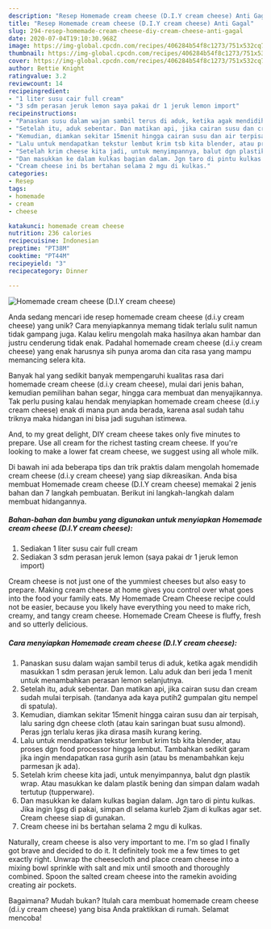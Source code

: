 ```yaml
---
description: "Resep Homemade cream cheese (D.I.Y cream cheese) Anti Gagal"
title: "Resep Homemade cream cheese (D.I.Y cream cheese) Anti Gagal"
slug: 294-resep-homemade-cream-cheese-diy-cream-cheese-anti-gagal
date: 2020-07-04T19:10:30.968Z
image: https://img-global.cpcdn.com/recipes/406284b54f8c1273/751x532cq70/homemade-cream-cheese-diy-cream-cheese-foto-resep-utama.jpg
thumbnail: https://img-global.cpcdn.com/recipes/406284b54f8c1273/751x532cq70/homemade-cream-cheese-diy-cream-cheese-foto-resep-utama.jpg
cover: https://img-global.cpcdn.com/recipes/406284b54f8c1273/751x532cq70/homemade-cream-cheese-diy-cream-cheese-foto-resep-utama.jpg
author: Bettie Knight
ratingvalue: 3.2
reviewcount: 14
recipeingredient:
- "1 liter susu cair full cream"
- "3 sdm perasan jeruk lemon saya pakai dr 1 jeruk lemon import"
recipeinstructions:
- "Panaskan susu dalam wajan sambil terus di aduk, ketika agak mendidih masukkan 1 sdm perasan jeruk lemon. Lalu aduk dan beri jeda 1 menit untuk menambahkan perasan lemon selanjutnya."
- "Setelah itu, aduk sebentar. Dan matikan api, jika cairan susu dan cream sudah mulai terpisah. (tandanya ada kaya putih2 gumpalan gitu nempel di spatula)."
- "Kemudian, diamkan sekitar 15menit hingga cairan susu dan air terpisah, lalu saring dgn cheese cloth (atau kain saringan buat susu almond). Peras jgn terlalu keras jika dirasa masih kurang kering."
- "Lalu untuk mendapatkan tekstur lembut krim tsb kita blender, atau proses dgn food processor hingga lembut. Tambahkan sedikit garam jika ingin mendapatkan rasa gurih asin (atau bs menambahkan keju parmesan jk ada)."
- "Setelah krim cheese kita jadi, untuk menyimpannya, balut dgn plastik wrap. Atau masukkan ke dalam plastik bening dan simpan dalam wadah tertutup (tupperware)."
- "Dan masukkan ke dalam kulkas bagian dalam. Jgn taro di pintu kulkas. Jika ingin lgsg di pakai, simpan dl selama kurleb 2jam di kulkas agar set. Cream cheese siap di gunakan."
- "Cream cheese ini bs bertahan selama 2 mgu di kulkas."
categories:
- Resep
tags:
- homemade
- cream
- cheese

katakunci: homemade cream cheese 
nutrition: 236 calories
recipecuisine: Indonesian
preptime: "PT38M"
cooktime: "PT44M"
recipeyield: "3"
recipecategory: Dinner

---
```



![Homemade cream cheese (D.I.Y cream cheese)](https://img-global.cpcdn.com/recipes/406284b54f8c1273/751x532cq70/homemade-cream-cheese-diy-cream-cheese-foto-resep-utama.jpg)

Anda sedang mencari ide resep homemade cream cheese (d.i.y cream cheese) yang unik? Cara menyiapkannya memang tidak terlalu sulit namun tidak gampang juga. Kalau keliru mengolah maka hasilnya akan hambar dan justru cenderung tidak enak. Padahal homemade cream cheese (d.i.y cream cheese) yang enak harusnya sih punya aroma dan cita rasa yang mampu memancing selera kita.

Banyak hal yang sedikit banyak mempengaruhi kualitas rasa dari homemade cream cheese (d.i.y cream cheese), mulai dari jenis bahan, kemudian pemilihan bahan segar, hingga cara membuat dan menyajikannya. Tak perlu pusing kalau hendak menyiapkan homemade cream cheese (d.i.y cream cheese) enak di mana pun anda berada, karena asal sudah tahu triknya maka hidangan ini bisa jadi suguhan istimewa.

And, to my great delight, DIY cream cheese takes only five minutes to prepare. Use all cream for the richest tasting cream cheese. If you&#39;re looking to make a lower fat cream cheese, we suggest using all whole milk.


Di bawah ini ada beberapa tips dan trik praktis dalam mengolah homemade cream cheese (d.i.y cream cheese) yang siap dikreasikan. Anda bisa membuat Homemade cream cheese (D.I.Y cream cheese) memakai 2 jenis bahan dan 7 langkah pembuatan. Berikut ini langkah-langkah dalam membuat hidangannya.

<!--inarticleads1-->

##### Bahan-bahan dan bumbu yang digunakan untuk menyiapkan Homemade cream cheese (D.I.Y cream cheese):

1. Sediakan 1 liter susu cair full cream
1. Sediakan 3 sdm perasan jeruk lemon (saya pakai dr 1 jeruk lemon import)


Cream cheese is not just one of the yummiest cheeses but also easy to prepare. Making cream cheese at home gives you control over what goes into the food your family eats. My Homemade Cream Cheese recipe could not be easier, because you likely have everything you need to make rich, creamy, and tangy cream cheese. Homemade Cream Cheese is fluffy, fresh and so utterly delicious. 

<!--inarticleads2-->

##### Cara menyiapkan Homemade cream cheese (D.I.Y cream cheese):

1. Panaskan susu dalam wajan sambil terus di aduk, ketika agak mendidih masukkan 1 sdm perasan jeruk lemon. Lalu aduk dan beri jeda 1 menit untuk menambahkan perasan lemon selanjutnya.
1. Setelah itu, aduk sebentar. Dan matikan api, jika cairan susu dan cream sudah mulai terpisah. (tandanya ada kaya putih2 gumpalan gitu nempel di spatula).
1. Kemudian, diamkan sekitar 15menit hingga cairan susu dan air terpisah, lalu saring dgn cheese cloth (atau kain saringan buat susu almond). Peras jgn terlalu keras jika dirasa masih kurang kering.
1. Lalu untuk mendapatkan tekstur lembut krim tsb kita blender, atau proses dgn food processor hingga lembut. Tambahkan sedikit garam jika ingin mendapatkan rasa gurih asin (atau bs menambahkan keju parmesan jk ada).
1. Setelah krim cheese kita jadi, untuk menyimpannya, balut dgn plastik wrap. Atau masukkan ke dalam plastik bening dan simpan dalam wadah tertutup (tupperware).
1. Dan masukkan ke dalam kulkas bagian dalam. Jgn taro di pintu kulkas. Jika ingin lgsg di pakai, simpan dl selama kurleb 2jam di kulkas agar set. Cream cheese siap di gunakan.
1. Cream cheese ini bs bertahan selama 2 mgu di kulkas.


Naturally, cream cheese is also very important to me. I&#39;m so glad I finally got brave and decided to do it. It definitely took me a few times to get exactly right. Unwrap the cheesecloth and place cream cheese into a mixing bowl sprinkle with salt and mix until smooth and thoroughly combined. Spoon the salted cream cheese into the ramekin avoiding creating air pockets. 

Bagaimana? Mudah bukan? Itulah cara membuat homemade cream cheese (d.i.y cream cheese) yang bisa Anda praktikkan di rumah. Selamat mencoba!
